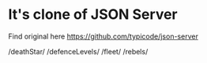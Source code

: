 # It's clone of JSON Server 
Find original here https://github.com/typicode/json-server

/deathStar/
/defenceLevels/
/fleet/
/rebels/
